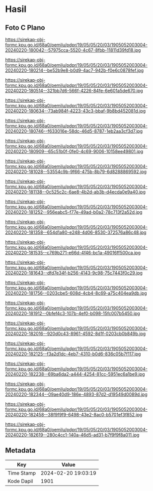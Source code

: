# Hasil

## Foto C Plano

https://sirekap-obj-formc.kpu.go.id/68a0/pemilu/pdpr/19/05/05/20/03/1905052003004-20240220-180042--57975cca-5520-4c67-8fbb-11811d39fd18.jpg

https://sirekap-obj-formc.kpu.go.id/68a0/pemilu/pdpr/19/05/05/20/03/1905052003004-20240220-180214--be52b9e8-b0d9-4ac7-942b-f0e6c0878fef.jpg

https://sirekap-obj-formc.kpu.go.id/68a0/pemilu/pdpr/19/05/05/20/03/1905052003004-20240220-180514--321bb7d6-566f-4226-84fe-6e601a5de670.jpg

https://sirekap-obj-formc.kpu.go.id/68a0/pemilu/pdpr/19/05/05/20/03/1905052003004-20240220-180634--73ab984f-4223-43c3-bbaf-9b8bd452081d.jpg

https://sirekap-obj-formc.kpu.go.id/68a0/pemilu/pdpr/19/05/05/20/03/1905052003004-20240220-180746--f633016e-58dc-46d5-8787-1eb2aa3cf3d7.jpg

https://sirekap-obj-formc.kpu.go.id/68a0/pemilu/pdpr/19/05/05/20/03/1905052003004-20240220-180909--65c51b0f-0fe0-4c69-9006-10158ee49801.jpg

https://sirekap-obj-formc.kpu.go.id/68a0/pemilu/pdpr/19/05/05/20/03/1905052003004-20240220-181028--53554c9b-9f66-475b-8b79-6d8288869592.jpg

https://sirekap-obj-formc.kpu.go.id/68a0/pemilu/pdpr/19/05/05/20/03/1905052003004-20240220-181138--0c525c2c-6ae8-4b2d-ab3b-d4ecda0e9a40.jpg

https://sirekap-obj-formc.kpu.go.id/68a0/pemilu/pdpr/19/05/05/20/03/1905052003004-20240220-181252--956eabc5-f77e-49ad-b0a2-78c713f2a52d.jpg

https://sirekap-obj-formc.kpu.go.id/68a0/pemilu/pdpr/19/05/05/20/03/1905052003004-20240220-181358--654d1a80-e248-4d06-8530-372576a86c48.jpg

https://sirekap-obj-formc.kpu.go.id/68a0/pemilu/pdpr/19/05/05/20/03/1905052003004-20240220-181535--c769b271-e66d-4f46-bc1a-49016ff500ca.jpg

https://sirekap-obj-formc.kpu.go.id/68a0/pemilu/pdpr/19/05/05/20/03/1905052003004-20240220-181643--dfd7e34f-b256-4143-9c98-75c7443f0c29.jpg

https://sirekap-obj-formc.kpu.go.id/68a0/pemilu/pdpr/19/05/05/20/03/1905052003004-20240220-181756--0203cbe5-608d-4cb4-8c69-a75c404ea9db.jpg

https://sirekap-obj-formc.kpu.go.id/68a0/pemilu/pdpr/19/05/05/20/03/1905052003004-20240220-181912--0bfef4c3-107b-4ef0-b098-15fc007b5450.jpg

https://sirekap-obj-formc.kpu.go.id/68a0/pemilu/pdpr/19/05/05/20/03/1905052003004-20240220-182016--920d0c43-8961-4592-8d1f-0203cb0b849b.jpg

https://sirekap-obj-formc.kpu.go.id/68a0/pemilu/pdpr/19/05/05/20/03/1905052003004-20240220-182125--f3a2d1dc-4eb7-4310-b0d6-836c05b7f117.jpg

https://sirekap-obj-formc.kpu.go.id/68a0/pemilu/pdpr/19/05/05/20/03/1905052003004-20240220-182238--69ba6da2-a444-4254-81cc-5951ec6a1be9.jpg

https://sirekap-obj-formc.kpu.go.id/68a0/pemilu/pdpr/19/05/05/20/03/1905052003004-20240220-182344--09ae40d9-186e-4893-87d2-d19549d0089d.jpg

https://sirekap-obj-formc.kpu.go.id/68a0/pemilu/pdpr/19/05/05/20/03/1905052003004-20240220-182458--38f9f9f9-6498-43e2-8ac0-b5701ef3f852.jpg

https://sirekap-obj-formc.kpu.go.id/68a0/pemilu/pdpr/19/05/05/20/03/1905052003004-20240220-182619--280c4cc1-140a-46d5-ad31-b7f9f9f8a011.jpg


## Metadata

| Key        | Value               |
| ---------- | ------------------- |
| Time Stamp | 2024-02-20 19:03:19 |
| Kode Dapil | 1901                |




